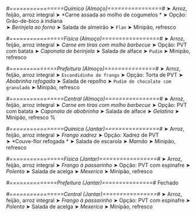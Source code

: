 
*#================Química (Almoço)================#*
➤ Arroz, feijão, arroz integral
➤ *Carne assada ao molho de cogumelos *
➤ Opção: Grão-de-bico à indiana  
➤ *Berinjela ao forno*
➤ Salada de almeirão
➤ `Flan`
➤ Minipão, refresco

*#================Física (Almoço)=================#*
➤ Arroz, feijão, arroz integral
➤ *Carne em tiras com molho barbecue*
➤ Opção: PVT com batata
➤ *Caponata de berinjela*
➤ Salada de alface
➤ `Pudim`
➤ Minipão, refresco

*#==============Prefeitura (Almoço)===============#*
➤ Arroz, feijão, arroz integral
➤ `Escondidinho de frango`
➤ Opção: Torta de PVT
➤ *Abobrinha refogada*
➤ Salada de repolho
➤ `Pudim de chocolate com granulado`
➤ Minipão, refresco

*#================Central (Almoço)================#*
➤ Arroz, feijão, arroz integral
➤ *Carne em tiras com molho barbecue*
➤ Opção: PVT com batata
➤ *Caponata de abobrinha*
➤ Salada de alface
➤ *Gelatina*
➤ Minipão, refresco
%

*#================Química (Jantar)================#*
➤ Arroz, feijão, arroz integral
➤ *Frango xadrez*
➤ Opção: Xadrez de PVT  
➤ *Couve-flor refogada *
➤ Salada de escarola
➤ *Mamão*
➤ Minipão, refresco

*#================Física (Jantar)=================#*
➤ Arroz, feijão, arroz integral
➤ *Frango à passarinho*
➤ Opção: PVT com espinafre
➤ *Polenta*
➤ Salada de acelga
➤ *Mexerica*
➤ Minipão, refresco

*#==============Prefeitura (Jantar)===============#*
Fechado

*#================Central (Jantar)================#*
➤ Arroz, feijão, arroz integral
➤ *Frango à passarinho*
➤ Opção: PVT com espinafre
➤ *Polenta*
➤ Salada de acelga
➤ *Mexerica*
➤ Minipão, refresco
